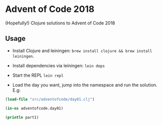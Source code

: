 # Advent of Code 2018

(Hopefully!) Clojure solutions to Advent of Code 2018

## Usage

- Install Clojure and leiningen: `brew install clojure && brew install leiningen`.

- Install dependencies via leiningen: `lein deps`

- Start the REPL `lein repl`

- Load the day you want, jump into the namespace and run the solution. E.g:

```clojure
(load-file "src/adventofcode/day01.clj")

(in-ns adventofcode.day01)

(println part1)
```
